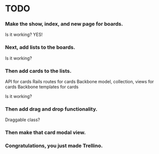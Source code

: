 # TODO


### Make the show, index, and new page for boards.
<!-- API for boards -->
<!-- Rails routes for boards -->
<!-- Backbone routes for boards -->
<!-- Backbone model, collection, views for boards -->
<!-- Backbone templates for boards -->

Is it working? YES!


### Next, add lists to the boards.
<!-- API for lists -->
<!-- Rails routes for lists -->
<!-- Backbone model, collection, views for lists -->
<!-- Backbone templates for lists -->

Is it working?


### Then add cards to the lists.
API for cards
Rails routes for cards
Backbone model, collection, views for cards
Backbone templates for cards

Is it working?



### Then add drag and drop functionality.
Draggable class?


### Then make that card modal view.



### Congratulations, you just made Trellino.